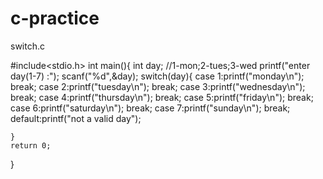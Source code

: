 # c-practice
switch.c

#include<stdio.h>
int main(){
    int day; //1-mon;2-tues;3-wed
    printf("enter day(1-7) :");
    scanf("%d",&day);
    switch(day){
        case 1:printf("monday\n");
        break;
        case 2:printf("tuesday\n");
        break;
        case 3:printf("wednesday\n");
        break;
        case 4:printf("thursday\n");
        break;
        case 5:printf("friday\n");
        break;
        case 6:printf("saturday\n");
        break;
        case 7:printf("sunday\n");
        break;
        default:printf("not a valid day");

    }
    return 0;
}
